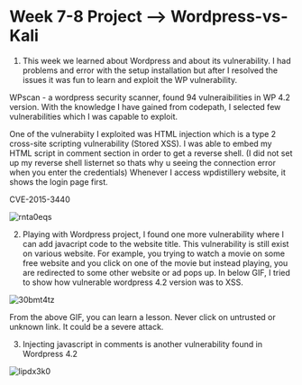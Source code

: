 # Week 7-8 Project --> Wordpress-vs-Kali

1) This week we learned about Wordpress and about its vulnerability. I had problems and error with the setup installation but after I resolved the issues it was fun to learn and exploit the WP vulnerability.

WPscan - a wordpress security scanner, found 94 vulneraibilities in WP 4.2 version. With the knowledge I have gained from codepath, I selected few vulnerabilities which I was capable to exploit.

One of the vulnerabiity I exploited was HTML injection which is a type 2 cross-site scripting vulnerability (Stored XSS). I was able to embed my HTML script in comment section in order to get a reverse shell. (I did not set up my reverse shell listernet so thats why u seeing the connection error when you enter the credentials)
Whenever I access wpdistillery website, it shows the login page first.

CVE-2015-3440

![rnta0eqs](https://user-images.githubusercontent.com/76186933/162019260-76cb2c64-288b-4f2e-9a98-d6a629b9bb59.gif)


2) Playing with Wordpress project, I found one more vulnerability where I can add javacript code to the website title. This vulnerability is still exist on various website. For example, you trying to watch a movie on some free website and you click on one of the movie but instead playing, you are redirected to some other website or ad pops up. In below GIF, I tried to show how vulnerable wordpress 4.2 version was to XSS. 


![30bmt4tz](https://user-images.githubusercontent.com/76186933/162029400-3a7be0dc-0ea6-4613-a74e-4cbe8ee7fc22.gif)

From the above GIF, you can learn a lesson. Never click on untrusted or unknown link. It could be a severe attack.


3) Injecting javascript in comments is another vulnerability found in Wordpress 4.2

![lipdx3k0](https://user-images.githubusercontent.com/76186933/162093993-21c19846-528d-4de1-b043-e1f3366f5320.gif)

